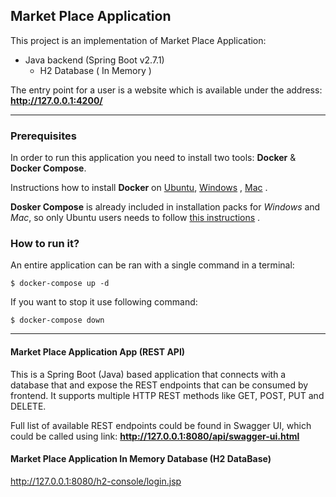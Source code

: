 ## Market Place Application

 This project is an implementation of Market Place Application:

- Java backend (Spring Boot v2.7.1)
    - H2 Database ( In Memory )

The entry point for a user is a website which is available under the
address: **http://127.0.0.1:4200/**


---

### Prerequisites

In order to run this application you need to install two tools: **Docker** & **Docker Compose**.

Instructions how to install **Docker** on [Ubuntu](https://docs.docker.com/install/linux/docker-ce/ubuntu/), [Windows](https://docs.docker.com/docker-for-windows/install/) , [Mac](https://docs.docker.com/docker-for-mac/install/) .

**Dosker Compose** is already included in installation packs for *Windows* and *Mac*, so only Ubuntu users needs to follow [this instructions](https://docs.docker.com/compose/install/) .


### How to run it?

An entire application can be ran with a single command in a terminal:

```
$ docker-compose up -d
```

If you want to stop it use following command:

```
$ docker-compose down
```


---

#### Market Place Application  App (REST API)

This is a Spring Boot (Java) based application that connects with a
database that and expose the REST endpoints that can be consumed by
frontend. It supports multiple HTTP REST methods like GET, POST, PUT and
DELETE.

Full list of available REST endpoints could be found in Swagger UI,
which could be called using link: **http://127.0.0.1:8080/api/swagger-ui.html**


#### Market Place Application In Memory Database (H2 DataBase)

http://127.0.0.1:8080/h2-console/login.jsp




